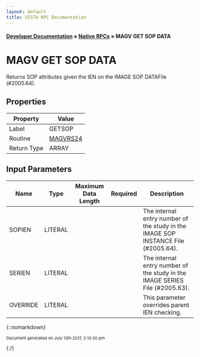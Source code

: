 ```yaml
---
layout: default
title: VISTA RPC Documentation
---
```


#### [Developer Documentation](../index) &#187; [Native RPCs](TableOfContents) &#187; MAGV GET SOP DATA<br/>
# MAGV GET SOP DATA

Returns SOP attributes given the IEN on the IMAGE SOP DATAFile (#2005.64).

## Properties

Property | Value
--- | ---
Label | GETSOP
Routine | [MAGVRS24](http://code.osehra.org/dox/Routine_MAGVRS24_source.html)
Return Type | ARRAY


## Input Parameters

Name | Type | Maximum Data Length | Required | Description
--- | --- | --- | --- | ---
SOPIEN | LITERAL |  |  | The internal entry number of the study in the IMAGE SOP INSTANCE File (#2005.64).
SERIEN | LITERAL |  |  | The internal entry number of the study in the IMAGE SERIES File (#2005.63).
OVERRIDE | LITERAL |  |  | This parameter overrides parent IEN checking.



{::nomarkdown} <br/><p style="font-size: 11px">Document generated on July 13th 2017, 2:13:30 pm</p>{:/}